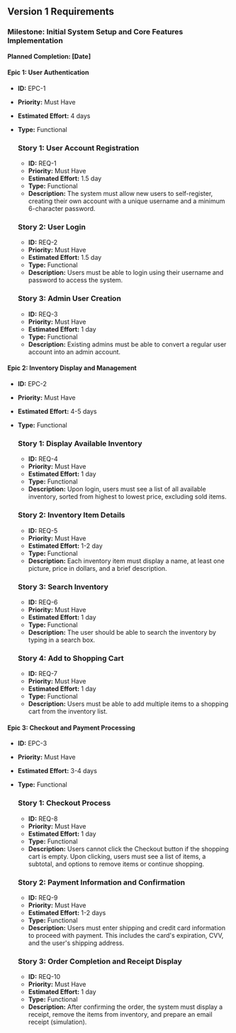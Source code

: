 ## Version 1 Requirements

### Milestone: Initial System Setup and Core Features Implementation
**Planned Completion: [Date]**

#### Epic 1: User Authentication
- **ID:** EPC-1
- **Priority:** Must Have
- **Estimated Effort:** 4 days
- **Type:** Functional

  ### Story 1: User Account Registration
  - **ID:** REQ-1
  - **Priority:** Must Have
  - **Estimated Effort:** 1.5 day
  - **Type:** Functional
  - **Description:** The system must allow new users to self-register, creating their own account with a unique username and a minimum 6-character password.

  ### Story 2: User Login
  - **ID:** REQ-2
  - **Priority:** Must Have
  - **Estimated Effort:** 1.5 day
  - **Type:** Functional
  - **Description:** Users must be able to login using their username and password to access the system.

  ### Story 3: Admin User Creation
  - **ID:** REQ-3
  - **Priority:** Must Have
  - **Estimated Effort:** 1 day
  - **Type:** Functional
  - **Description:** Existing admins must be able to convert a regular user account into an admin account.

#### Epic 2: Inventory Display and Management
- **ID:** EPC-2
- **Priority:** Must Have
- **Estimated Effort:** 4-5 days
- **Type:** Functional

  ### Story 1: Display Available Inventory
  - **ID:** REQ-4
  - **Priority:** Must Have
  - **Estimated Effort:** 1 day
  - **Type:** Functional
  - **Description:** Upon login, users must see a list of all available inventory, sorted from highest to lowest price, excluding sold items.

  ### Story 2: Inventory Item Details
  - **ID:** REQ-5
  - **Priority:** Must Have
  - **Estimated Effort:** 1-2 day
  - **Type:** Functional
  - **Description:** Each inventory item must display a name, at least one picture, price in dollars, and a brief description.

  ### Story 3: Search Inventory
  - **ID:** REQ-6
  - **Priority:** Must Have
  - **Estimated Effort:** 1 day
  - **Type:** Functional
  - **Description:** The user should be able to search the inventory by typing in a search box.

  ### Story 4: Add to Shopping Cart
  - **ID:** REQ-7
  - **Priority:** Must Have
  - **Estimated Effort:** 1 day
  - **Type:** Functional
  - **Description:** Users must be able to add multiple items to a shopping cart from the inventory list.

#### Epic 3: Checkout and Payment Processing
- **ID:** EPC-3
- **Priority:** Must Have
- **Estimated Effort:** 3-4 days
- **Type:** Functional

  ### Story 1: Checkout Process
  - **ID:** REQ-8
  - **Priority:** Must Have
  - **Estimated Effort:** 1 day
  - **Type:** Functional
  - **Description:** Users cannot click the Checkout button if the shopping cart is empty. Upon clicking, users must see a list of items, a subtotal, and options to remove items or continue shopping.

  ### Story 2: Payment Information and Confirmation
  - **ID:** REQ-9
  - **Priority:** Must Have
  - **Estimated Effort:** 1-2 days
  - **Type:** Functional
  - **Description:** Users must enter shipping and credit card information to proceed with payment. This includes the card's expiration, CVV, and the user's shipping address.

  ### Story 3: Order Completion and Receipt Display
  - **ID:** REQ-10
  - **Priority:** Must Have
  - **Estimated Effort:** 1 day
  - **Type:** Functional
  - **Description:** After confirming the order, the system must display a receipt, remove the items from inventory, and prepare an email receipt (simulation).
